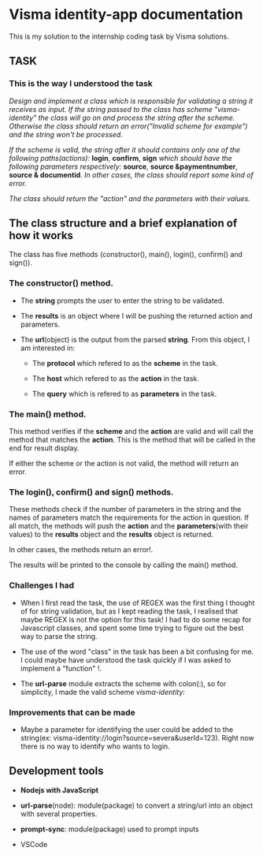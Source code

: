 # Visma identity-app documentation

This is my solution to the internship coding task by Visma solutions.

## TASK

### This is the way I understood the task

*Design and implement a class which is responsible for validating a string it receives as input. If the string passed to the class has scheme "visma-identity" the class will go on and process the string after the scheme. Otherwise the class should return an error("Invalid scheme for example") and the string won't be processed.*

*If the scheme is valid, the string after it should contains only one of the following paths(actions):* **login**, **confirm**, **sign** *which should have the following parameters respectively:* **source**, **source &paymentnumber**, **source & documentid**. *In other cases, the class should report some kind of error.*

*The class should return the "action" and the parameters with their values.*

## The class structure and a brief explanation of how it works

The class has five methods (constructor(), main(), login(), confirm() and sign()).

### The constructor() method.

- The **string** prompts the user to enter the string to be validated.
- The **results** is an object where I will be pushing the returned action and parameters.
- The **url**(object) is the output from the parsed **string**. From this object, I am interested in:

  -  The **protocol** which refered to as the **scheme** in the task.

  -  The **host** which refered to as the **action** in the task.

  -  The **query** which is refered to as **parameters** in the task.

### The main() method.

This method verifies if the **scheme** and the **action** are valid and
will call the method that matches the **action**. This is the method that will be called in the end for result display.

If either the scheme or the action is not valid, the method will return an error.

### The login(), confirm() and sign() methods.

These methods check if the number of parameters in the string and the names of parameters match the requirements for the action in question.
If all match, the methods will push the **action** and the **parameters**(with their values) to the **results** object and the **results** object is returned.

In other cases, the methods return an error!. 

The results will be printed to the console by calling the main() method.






### Challenges I had
- When I first read the task, the use of REGEX was the first thing I thought of for string validation, but as I kept reading the task, I realised that maybe REGEX is not the option for this task! I had to do some recap for Javascript classes, and spent some time trying to figure out the best way to parse the string.

- The use of the word "class" in the task has been a bit confusing for me. I could maybe have understood the task quickly if I was asked to implement a "function" !.

- The **url-parse** module extracts the scheme with colon(:), so for simplicity, I made the valid scheme *visma-identity:*

### Improvements that can be made
- Maybe a parameter for identifying the user could be added to the string(ex: visma-identity://login?source=severa&userId=123). Right now there is no way to identify who wants to login.

## Development tools

- **Nodejs with JavaScript**

- **url-parse**(node): module(package) to convert a string/url into an object with several properties.

- **prompt-sync**: module(package) used to prompt inputs

- VSCode
